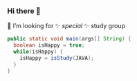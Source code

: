 ### Hi there 👋
🤔 I’m looking for ✨ _special_ ✨ study group 

```java
public static void main(args[] String) {
  boolean isHappy = true;
  while(isHappy) {
    isHappy = isStudy(JAVA);
  }
}
```

<!--
**KwakTaeMin/KwakTaeMin** is a ✨ _special_ ✨ repository because its `README.md` (this file) appears on your GitHub profile.

Here are some ideas to get you started:

- 🔭 I’m currently working on ...
- 🌱 I’m currently learning ...
- 👯 I’m looking to collaborate on ...
- 🤔 I’m looking for help with ...
- 💬 Ask me about ...
- 📫 How to reach me: ...
- 😄 Pronouns: ...
- ⚡ Fun fact: ...
-->
